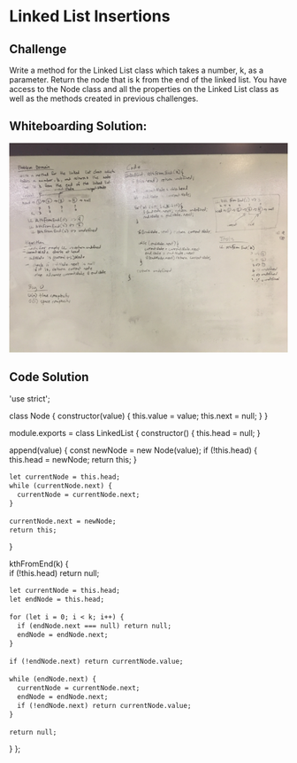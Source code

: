 # Linked List Insertions

## Challenge
Write a method for the Linked List class which takes a number, k, as a parameter. Return the node that is k from the end of the linked list. You have access to the Node class and all the properties on the Linked List class as well as the methods created in previous challenges. ​

## Whiteboarding Solution: 
![alt text](https://raw.githubusercontent.com/ashtonkellis/data-structures-and-algorithms/master/assets/07-kth-from-end.jpg)

## Code Solution
'use strict';

class Node {
  constructor(value) {
    this.value = value;
    this.next = null;
  }
}

module.exports = class LinkedList {
  constructor() {
    this.head = null;
  }

  append(value) {
    const newNode = new Node(value);
    if (!this.head) {
      this.head = newNode;
      return this;
    }

    let currentNode = this.head;
    while (currentNode.next) {
      currentNode = currentNode.next;
    }

    currentNode.next = newNode;
    return this;
  }

  kthFromEnd(k) {    
    if (!this.head) return null;
    
    let currentNode = this.head;
    let endNode = this.head;

    for (let i = 0; i < k; i++) {
      if (endNode.next === null) return null;
      endNode = endNode.next;
    }

    if (!endNode.next) return currentNode.value;

    while (endNode.next) {
      currentNode = currentNode.next;
      endNode = endNode.next;
      if (!endNode.next) return currentNode.value;
    }

    return null;
  }
};
